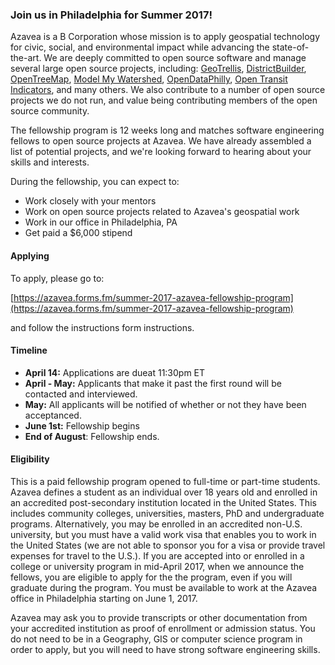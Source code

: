 ### Join us in Philadelphia for Summer 2017!

Azavea is a B Corporation whose mission is to apply geospatial technology for civic, social, and environmental impact while advancing the state-of-the-art. We are deeply committed to open source software and manage several large open source projects, including:  [GeoTrellis](http://geotrellis.io/), [DistrictBuilder](http://www.districtbuilder.org/), [OpenTreeMap](http://www.opentreemap.org/), [Model My Watershed](https://github.com/WikiWatershed/model-my-watershed), [OpenDataPhilly](https://www.opendataphilly.org/), [Open Transit Indicators](https://github.com/WorldBank-Transport/open-transit-indicators), and many others. We also contribute to a number of open source projects we do not run, and value being contributing members of the open source community.

The fellowship program is 12 weeks long and matches software engineering fellows to open source projects at Azavea.  We have already assembled a list of potential projects, and we're looking forward to hearing about your skills and interests.

During the fellowship, you can expect to:

- Work closely with your mentors
- Work on open source projects related to Azavea's geospatial work
- Work in our office in Philadelphia, PA
- Get paid a $6,000 stipend

#### Applying

To apply, please go to:

[https://azavea.forms.fm/summer-2017-azavea-fellowship-program](https://azavea.forms.fm/summer-2017-azavea-fellowship-program)

and follow the instructions form instructions.

#### Timeline

- __April 14:__ Applications are dueat 11:30pm ET
- __April - May:__ Applicants that make it past the first round will be contacted and interviewed.
- __May:__ All applicants will be notified of whether or not they have been acceptanced.
- __June 1st:__ Fellowship begins
- __End of August__: Fellowship ends.

#### Eligibility

This is a paid fellowship program opened to full-time or part-time students. Azavea defines a student as an individual over 18 years old and enrolled in an accredited post-secondary institution located in the United States.  This includes community colleges, universities, masters, PhD and undergraduate programs. Alternatively, you may be enrolled in an accredited non-U.S. university, but you must have a valid work visa that enables you to work in the United States (we are not able to sponsor you for a visa or provide travel expenses for travel to the U.S.). If you are accepted into or enrolled in a college or university program in mid-April 2017, when we announce the fellows, you are eligible to apply for the the program, even if you will graduate during the program. You must be available to work at the Azavea office in Philadelphia starting on June 1, 2017.

Azavea may ask you to provide transcripts or other documentation from your accredited institution as proof of enrollment or admission status. You do not need to be in a Geography, GIS or computer science program in order to apply,  but you will need to have strong software engineering skills.
